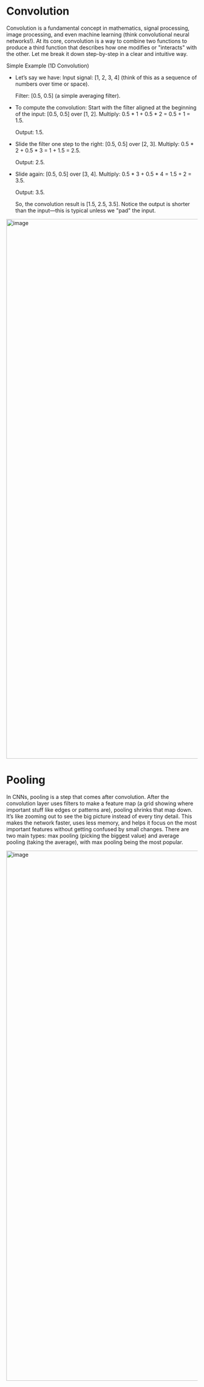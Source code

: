 # Convolution
Convolution is a fundamental concept in mathematics, signal processing, image processing, and even machine learning (think convolutional neural networks!). At its core, convolution is a way to combine two functions to produce a third function that describes how one modifies or "interacts" with the other. Let me break it down step-by-step in a clear and intuitive way.

Simple Example (1D Convolution)
  - Let’s say we have:
    Input signal: [1, 2, 3, 4] (think of this as a sequence of numbers over time or space).
  
    Filter: [0.5, 0.5] (a simple averaging filter).
  
  - To compute the convolution:
    Start with the filter aligned at the beginning of the input: [0.5, 0.5] over [1, 2].
    Multiply: 0.5 * 1 + 0.5 * 2 = 0.5 + 1 = 1.5.
  
    Output: 1.5.
  
  - Slide the filter one step to the right: [0.5, 0.5] over [2, 3].
    Multiply: 0.5 * 2 + 0.5 * 3 = 1 + 1.5 = 2.5.
  
    Output: 2.5.
  
  - Slide again: [0.5, 0.5] over [3, 4].
    Multiply: 0.5 * 3 + 0.5 * 4 = 1.5 + 2 = 3.5.
  
    Output: 3.5.
  
    So, the convolution result is [1.5, 2.5, 3.5]. Notice the output is shorter than the input—this is typical unless we "pad" the input.


<img width="1420" alt="image" src="https://github.com/user-attachments/assets/88dc9aab-ca89-4452-b733-3afd5a2eaea8" />


# Pooling

In CNNs, pooling is a step that comes after convolution. After the convolution layer uses filters to make a feature map (a grid showing where important stuff like edges or patterns are), pooling shrinks that map down. It’s like zooming out to see the big picture instead of every tiny detail. This makes the network faster, uses less memory, and helps it focus on the most important features without getting confused by small changes.
There are two main types: max pooling (picking the biggest value) and average pooling (taking the average), with max pooling being the most popular.




<img width="1395" alt="image" src="https://github.com/user-attachments/assets/e1459537-b55d-49dc-b0dd-3e5cccd0e26a" />
